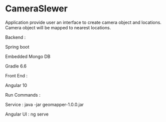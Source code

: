 # CameraSlewer

Application provide user an interface to create camera object and locations. Camera object will be mapped to nearest locations.

Backend : 

Spring boot 

Embedded Mongo DB

Gradle 6.6


Front End :

Angular 10


Run Commands :

Service : java -jar geomapper-1.0.0.jar

Angular UI : ng serve






